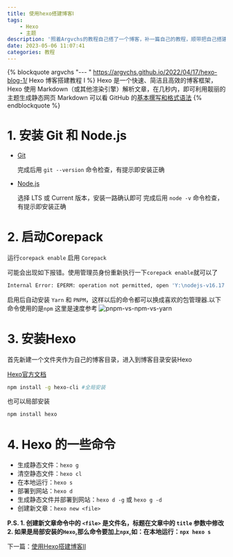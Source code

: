 ```yaml
---
title: 使用hexo搭建博客Ⅰ
tags: 
    - Hexo
    - 主题
description: '照着Argvchs的教程自己搭了一个博客，补一篇自己的教程，顺带把自己搭建过程中遇到的坑记录一下'
date: 2023-05-06 11:07:41
categories: 教程
---
```


<!-- more -->

{% blockquote argvchs "--- " https://argvchs.github.io/2022/04/17/hexo-blog-1/ Hexo 博客搭建教程 I %}
Hexo 是一个快速、简洁且高效的博客框架，Hexo 使用 Markdown（或其他渲染引擎）解析文章，在几秒内，即可利用靓丽的主题生成静态网页
Markdown 可以看 GitHub 的[基本撰写和格式语法](https://docs.github.com/zh/get-started/writing-on-github/getting-started-with-writing-and-formatting-on-github/basic-writing-and-formatting-syntax)
{% endblockquote %}
# 1. 安装 Git 和 Node.js

-   [Git](https://git-scm.com/downloads)

    完成后用 `git --version` 命令检查，有提示即安装正确

-   [Node.js](https://nodejs.org)

    选择 LTS 或 Current 版本，安装一路确认即可
    完成后用 `node -v` 命令检查，有提示即安装正确

# 2. 启动Corepack

运行`corepack enable` 启用 `Corepack`

可能会出现如下报错。使用管理员身份重新执行一下`corepack enable`就可以了
```bash
Internal Error: EPERM: operation not permitted, open 'Y:\nodejs-v16.17.0-x64\pnpm
```

启用后自动安装 `Yarn` 和 `PNPM`，这样以后的命令都可以换成喜欢的包管理器.以下命令使用的是`npm`
这里是速度参考
![pnpm-vs-npm-vs-yarn](https://pnpm.io/img/benchmarks/alotta-files.svg)

# 3. 安装Hexo

首先新建一个文件夹作为自己的博客目录，进入到博客目录安装Hexo

[Hexo官方文档](https://hexo.io/zh-cn/docs/#%E5%AE%89%E8%A3%85-Hexo)

```bash
npm install -g hexo-cli #全局安装
```
也可以局部安装
```bash
npm install hexo
```


# 4. Hexo 的一些命令

-   生成静态文件：`hexo g`
-   清空静态文件：`hexo cl`
-   在本地运行：`hexo s`
-   部署到网站：`hexo d`
-   生成静态文件并部署到网站：`hexo d -g` 或 `hexo g -d`
-   创建新文章：`hexo new <file>`

**P.S.
    1. 创建新文章命令中的 `<file>` 是文件名，标题在文章中的 `title` 参数中修改
    2. 如果是局部安装的`Hexo`,那么命令要加上`npx`,如：在本地运行：`npx hexo s`**

下一篇：[使用Hexo搭建博客Ⅱ](/2023/05/06/hexo-blog-2)